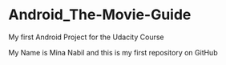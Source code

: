 # Android_The-Movie-Guide
My first Android Project for the Udacity Course

My Name is Mina Nabil and this is my first repository on GitHub
